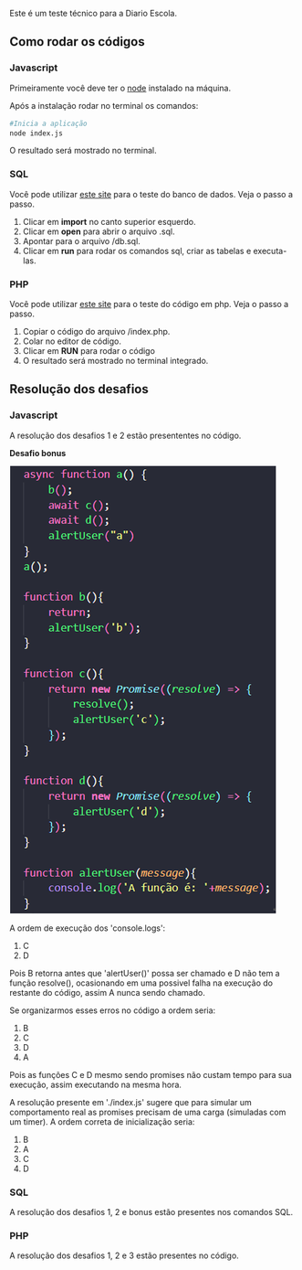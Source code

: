 Este é um teste técnico para a Diario Escola.

## Como rodar os códigos

### Javascript

Primeiramente você deve ter o [node](https://nodejs.org/en) instalado na máquina.


Após a instalação rodar no terminal os comandos:
```bash
#Inicia a aplicação
node index.js
```
O resultado será mostrado no terminal.

### SQL

Você pode utilizar [este site](https://sqliteonline.com/) para o teste do banco de dados. Veja o passo a passo.
1. Clicar em **import** no canto superior esquerdo.
2. Clicar em **open** para abrir o arquivo .sql.
3. Apontar para o arquivo /db.sql.
4. Clicar em **run** para rodar os comandos sql, criar as tabelas e executa-las.

### PHP

Você pode utilizar [este site](https://www.w3schools.com/php/phptryit.asp?filename=tryphp_compiler) para o teste do código em php. Veja o passo a passo.
1. Copiar o código do arquivo /index.php.
2. Colar no editor de código.
3. Clicar em **RUN** para rodar o código
4. O resultado será mostrado no terminal integrado.

## Resolução dos desafios

### Javascript

A resolução dos desafios 1 e 2 estão presententes no código.

**Desafio bonus**

![Screenshot](/javascript-bonus.png)


A ordem de execução dos 'console.logs':
1. C
2. D

   
Pois B retorna antes que 'alertUser()' possa ser chamado e D não tem a função resolve(), ocasionando em uma possivel falha na execução do restante do código, assim A nunca sendo chamado.


Se organizarmos esses erros no código a ordem seria:
1. B
2. C
3. D
4. A

Pois as funções C e D mesmo sendo promises não custam tempo para sua execução, assim executando na mesma hora.


A resolução presente em './index.js' sugere que para simular um comportamento real as promises precisam de uma carga (simuladas com um timer). A ordem correta de inicialização seria:
1. B
2. A
3. C
4. D

### SQL

A resolução dos desafios 1, 2 e bonus estão presentes nos comandos SQL.

### PHP

A resolução dos desafios 1, 2 e 3 estão presentes no código.


